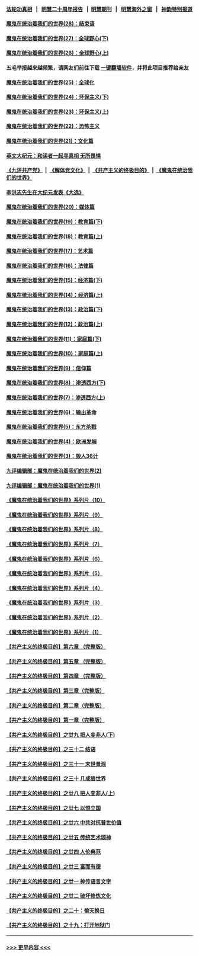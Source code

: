 #### [法轮功真相](https://github.com/gfw-breaker/truth/blob/master/README.md?t=0) &nbsp;&nbsp;|&nbsp;&nbsp; [明慧二十周年报告](https://github.com/gfw-breaker/mh-reports/blob/master/README.md?t=0) &nbsp;&nbsp;|&nbsp;&nbsp;[明慧期刊](https://github.com/gfw-breaker/mh-qikan) &nbsp;&nbsp;|&nbsp;&nbsp; [明慧海外之窗](https://github.com/gfw-breaker/mh-news/blob/master/README.md?t=0) &nbsp;&nbsp;|&nbsp;&nbsp; [神韵特别报道](https://github.com/gfw-breaker/mh-news/blob/master/shenyun.md?t=0)
#### [魔鬼在统治着我们的世界(28)：结束语](../pages/nsc422/n10936246.md?t=06231851) 
#### [魔鬼在统治着我们的世界(27)：全球野心(下)](../pages/nsc422/n10928319.md?t=06231851) 
#### [魔鬼在统治着我们的世界(26)：全球野心(上)](../pages/nsc422/n10900318.md?t=06231851) 
#### 五毛举报越来越频繁，请网友们前往下载 [一键翻墙软件](https://github.com/gfw-breaker/ssr-accounts)，并将此项目推荐给亲友
#### [魔鬼在统治着我们的世界(25)：全球化](../pages/nsc422/n10788205.md?t=06231851) 
#### [魔鬼在统治着我们的世界(24)：环保主义(下)](../pages/nsc422/n10695307.md?t=06231851) 
#### [魔鬼在统治着我们的世界(23)：环保主义(上)](../pages/nsc422/n10688613.md?t=06231851) 
#### [魔鬼在统治着我们的世界(22)：恐怖主义](../pages/nsc422/n10614727.md?t=06231851) 
#### [魔鬼在统治着我们的世界(21)：文化篇](../pages/nsc422/n10597706.md?t=06231851) 
#### [英文大纪元：和读者一起寻真相 无所畏惧](../pages/nsc422/n12542027.md?t=06231851) 
#### [《九评共产党》](https://github.com/begood0513/9ping.md/blob/master/README.md) &nbsp;|&nbsp; [《解体党文化》](../../../../jtdwh.md/blob/master/README.md)  &nbsp;|&nbsp; [《共产主义的终极目的》](../../../../gczydzjmd.md/blob/master/README.md) &nbsp;|&nbsp; [《魔鬼在统治我们的世界》](../../../../mgztzwmdsj.md/blob/master/README.md) 
#### [李洪志先生在大纪元发表《大选》](../pages/nsc422/n12534746.md?t=06231851) 
#### [魔鬼在统治着我们的世界(20)：媒体篇](../pages/nsc422/n10586579.md?t=06231851) 
#### [魔鬼在统治着我们的世界(19)：教育篇(下)](../pages/nsc422/n10564808.md?t=06231851) 
#### [魔鬼在统治着我们的世界(18)：教育篇(上)](../pages/nsc422/n10526970.md?t=06231851) 
#### [魔鬼在统治着我们的世界(17)：艺术篇](../pages/nsc422/n10499093.md?t=06231851) 
#### [魔鬼在统治着我们的世界(16)：法律篇](../pages/nsc422/n10485969.md?t=06231851) 
#### [魔鬼在统治着我们的世界(15)：经济篇(下)](../pages/nsc422/n10469975.md?t=06231851) 
#### [魔鬼在统治着我们的世界(14)：经济篇(上)](../pages/nsc422/n10457370.md?t=06231851) 
#### [魔鬼在统治着我们的世界(13)：政治篇(下)](../pages/nsc422/n10448270.md?t=06231851) 
#### [魔鬼在统治着我们的世界(12)：政治篇(上)](../pages/nsc422/n10444576.md?t=06231851) 
#### [魔鬼在统治着我们的世界(11)：家庭篇(下)](../pages/nsc422/n10440961.md?t=06231851) 
#### [魔鬼在统治着我们的世界(10)：家庭篇(上)](../pages/nsc422/n10435448.md?t=06231851) 
#### [魔鬼在统治着我们的世界(9)：信仰篇](../pages/nsc422/n10432159.md?t=06231851) 
#### [魔鬼在统治着我们的世界(8)：渗透西方(下)](../pages/nsc422/n10429603.md?t=06231851) 
#### [魔鬼在统治着我们的世界(7)：渗透西方(上)](../pages/nsc422/n10426013.md?t=06231851) 
#### [魔鬼在统治着我们的世界(6)：输出革命](../pages/nsc422/n10421536.md?t=06231851) 
#### [魔鬼在统治着我们的世界(5)：东方杀戮](../pages/nsc422/n10417707.md?t=06231851) 
#### [魔鬼在统治着我们的世界(4)：欧洲发端](../pages/nsc422/n10414890.md?t=06231851) 
#### [魔鬼在统治着我们的世界(3)：毁人36计](../pages/nsc422/n10411583.md?t=06231851) 
#### [九评编辑部：魔鬼在统治着我们的世界(2)](../pages/nsc422/n10410036.md?t=06231851) 
#### [九评编辑部：魔鬼在统治着我们的世界(1)](../pages/nsc422/n10406825.md?t=06231851) 
#### [《魔鬼在统治着我们的世界》系列片（10）](../pages/nsc422/n12292670.md?t=06231851) 
#### [《魔鬼在统治着我们的世界》系列片（9）](../pages/nsc422/n12290859.md?t=06231851) 
#### [《魔鬼在统治着我们的世界》系列片（8）](../pages/nsc422/n12287445.md?t=06231851) 
#### [《魔鬼在统治着我们的世界》系列片（7）](../pages/nsc422/n12283425.md?t=06231851) 
#### [《魔鬼在统治着我们的世界》系列片（6）](../pages/nsc422/n12282314.md?t=06231851) 
#### [《魔鬼在统治着我们的世界》系列片（5）](../pages/nsc422/n12281419.md?t=06231851) 
#### [《魔鬼在统治着我们的世界》系列片（4）](../pages/nsc422/n12274024.md?t=06231851) 
#### [《魔鬼在统治着我们的世界》系列片（3）](../pages/nsc422/n12271322.md?t=06231851) 
#### [《魔鬼在统治着我们的世界》系列片（2）](../pages/nsc422/n12269049.md?t=06231851) 
#### [《魔鬼在统治着我们的世界》系列片（1）](../pages/nsc422/n12267575.md?t=06231851) 
#### [【共产主义的终极目的】第六章 （完整版）](../pages/nsc422/n11428913.md?t=06231851) 
#### [【共产主义的终极目的】第五章 （完整版）](../pages/nsc422/n11428912.md?t=06231851) 
#### [【共产主义的终极目的】第四章 （完整版）](../pages/nsc422/n11428907.md?t=06231851) 
#### [【共产主义的终极目的】第三章（完整版）](../pages/nsc422/n11428848.md?t=06231851) 
#### [【共产主义的终极目的】第二章（完整版）](../pages/nsc422/n11428831.md?t=06231851) 
#### [【共产主义的终极目的】第一章（完整版）](../pages/nsc422/n11417651.md?t=06231851) 
#### [【共产主义的终极目的】之廿九 把人变非人(下)](../pages/nsc422/n11344140.md?t=06231851) 
#### [【共产主义的终极目的】之三十二 结语](../pages/nsc422/n11360535.md?t=06231851) 
#### [【共产主义的终极目的】之三十一 末世景观](../pages/nsc422/n11351129.md?t=06231851) 
#### [【共产主义的终极目的】之三十 几成狼世界](../pages/nsc422/n11348280.md?t=06231851) 
#### [【共产主义的终极目的】之廿八 把人变非人(上)](../pages/nsc422/n11340492.md?t=06231851) 
#### [【共产主义的终极目的】之廿七 以恨立国](../pages/nsc422/n11336944.md?t=06231851) 
#### [【共产主义的终极目的】之廿六 中共对抗普世价值](../pages/nsc422/n11324785.md?t=06231851) 
#### [【共产主义的终极目的】之廿五 传统艺术颂神](../pages/nsc422/n11296396.md?t=06231851) 
#### [【共产主义的终极目的】之廿四 人伦典范](../pages/nsc422/n11296397.md?t=06231851) 
#### [【共产主义的终极目的】之廿三 富而有德](../pages/nsc422/n11283598.md?t=06231851) 
#### [【共产主义的终极目的】之廿一 神传语言文字](../pages/nsc422/n11263265.md?t=06231851) 
#### [【共产主义的终极目的】之廿二 破坏修炼文化](../pages/nsc422/n11245728.md?t=06231851) 
#### [【共产主义的终极目的】之二十：偷天换日](../pages/nsc422/n11238846.md?t=06231851) 
#### [【共产主义的终极目的】之十九：打开地狱门](../pages/nsc422/n11206376.md?t=06231851) 

----
#### [ >>> 更早内容 <<< ](../indexes/nsc422-earlier.md)
